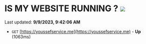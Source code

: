 # IS MY WEBSITE RUNNING ? [![](https://img.shields.io/static/v1?label=Sponsor&message=%E2%9D%A4&logo=GitHub&color=%23fe8e86)](https://github.com/sponsors/<username>)

Last updated: **9/9/2023, 9:42:06 AM**

- `GET` [https://youssefservice.me](https://youssefservice.me) - **Up** (1063ms)
